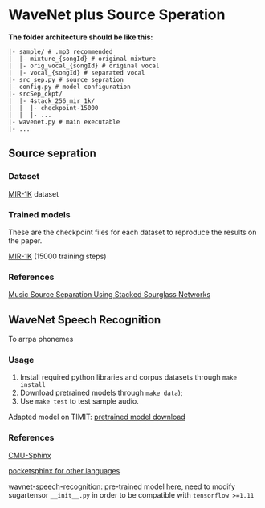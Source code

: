 # WaveNet plus Source Speration

**The folder architecture should be like this:**

```
|- sample/ # .mp3 recommended
|  |- mixture_{songId} # original mixture
|  |- orig_vocal_{songId} # original vocal
|  |- vocal_{songId} # separated vocal
|- src_sep.py # source sepration
|- config.py # model configuration
|- srcSep_ckpt/
|  |- 4stack_256_mir_1k/
|  |  |- checkpoint-15000
|  |  |- ...
|- wavenet.py # main executable
|- ...
```

## Source sepration

### Dataset

[MIR-1K](https://sites.google.com/site/unvoicedsoundseparation/mir-1k) dataset

### Trained models

These are the checkpoint files for each dataset to reproduce the results on the paper.

[MIR-1K](https://www.dropbox.com/s/6759yx0zqer316f/mir_1k_checkpoints.zip?dl=0) (15000 training steps)

### References

[Music Source Separation Using Stacked Sourglass Networks](https://www.dropbox.com/s/w17nb9oqe7q5b8p/ISMIR18-sourceSep.pdf?dl=0)



## WaveNet Speech Recognition

To arrpa phonemes

### Usage

1. Install required python libraries and corpus datasets through `make install`
2. Download pretrained models through  ``make data``);
3. Use ``make test`` to test sample audio.


Adapted model on TIMIT: [pretrained model download](https://drive.google.com/uc?export=download&id=1Df_wwFBfjM4gAmQO-Iv_himz7JoV3OQy)

### References

[CMU-Sphinx](https://github.com/cmusphinx)

[pocketsphinx for other languages](http://depado.markdownblog.com/2015-05-13-tutorial-on-pocketsphinx-with-python-3-4)

[wavnet-speech-recognition](https://github.com/buriburisuri/speech-to-text-wavenet): pre-trained model [here](https://drive.google.com/uc?export=download&id=0B3ILZKxzcrUyVWwtT25FemZEZ1k), need to modify sugartensor `__init__.py` in order to be compatible with `tensorflow >=1.11`




